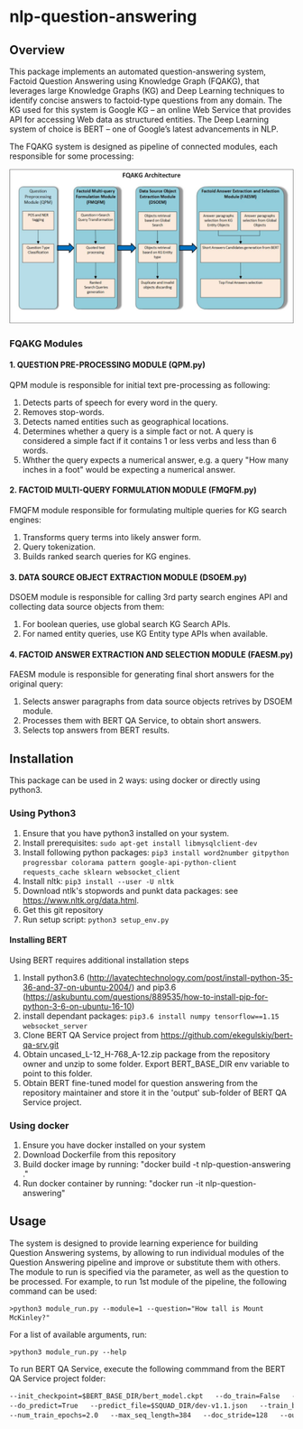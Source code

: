 # nlp-question-answering
## Overview
This package implements an automated question-answering system, Factoid Question Answering using Knowledge Graph (FQAKG),
that leverages large Knowledge Graphs (KG) and Deep Learning techniques to identify concise answers to factoid-type
questions from any domain. The KG used for this system is Google KG – an online Web Service that provides API
for accessing Web data as structured entities. The Deep Learning system of choice is BERT – one of Google’s latest 
advancements in NLP. 

The FQAKG system is designed as pipeline of connected modules, each responsible for some processing:

![Drag Racing](FQAKG_arch.jpg)

### FQAKG Modules
#### 1. QUESTION PRE-PROCESSING MODULE (QPM.py)
QPM module is responsible for initial text pre-processing as following:
1. Detects parts of speech for every word in the query.
2. Removes stop-words.
3. Detects named entities such as geographical locations.
4. Determines whether a query is a simple fact or not. A query is considered a simple fact if it contains 1 or less 
verbs and less than 6 words.
5. Whther the query expects a numerical answer, e.g. a query "How many inches in a foot" would be expecting a numerical answer.

#### 2. FACTOID MULTI-QUERY FORMULATION MODULE (FMQFM.py)
FMQFM module responsible for formulating multiple queries for KG search engines:
1. Transforms query terms into likely answer form.
2. Query tokenization.
3. Builds ranked search queries for KG engines.

#### 3. DATA SOURCE OBJECT EXTRACTION MODULE (DSOEM.py)
DSOEM module is responsible for calling 3rd party search engines API and collecting data source objects from them:
1. For boolean queries, use global search KG Search APIs.
2. For named entity queries, use KG Entity type APIs when available.

#### 4. FACTOID ANSWER EXTRACTION AND SELECTION MODULE (FAESM.py)
FAESM module is responsible for generating final short answers for the original query:
1. Selects answer paragraphs from data source objects retrives by DSOEM module.
2. Processes them with BERT QA Service, to obtain short answers.
3. Selects top answers from BERT results.

## Installation
This package can be used in 2 ways: using docker or directly using python3.

### Using Python3
1. Ensure that you have python3 installed on your system.
2. Install prerequisites: ```sudo apt-get install libmysqlclient-dev```
3. Install following python packages: ```pip3 install word2number gitpython progressbar colorama pattern google-api-python-client requests_cache sklearn websocket_client```
4. Install nltk: ```pip3 install --user -U nltk```
5. Download ntlk's stopwords and punkt data packages: see https://www.nltk.org/data.html.
6. Get this git repository
7. Run setup script: ```python3 setup_env.py```

#### Installing BERT
Using BERT requires additional installation steps
1. Install python3.6 (http://lavatechtechnology.com/post/install-python-35-36-and-37-on-ubuntu-2004/) and
pip3.6 (https://askubuntu.com/questions/889535/how-to-install-pip-for-python-3-6-on-ubuntu-16-10)
2. install dependant packages: ```pip3.6 install numpy tensorflow==1.15 websocket_server```
3. Clone BERT QA Service project from https://github.com/ekegulskiy/bert-qa-srv.git
4. Obtain uncased_L-12_H-768_A-12.zip package from the repository owner and unzip to some folder. Export BERT_BASE_DIR 
env variable to point to this folder.   
5. Obtain BERT fine-tuned model for question answering from the repository maintainer and store it in the 'output' 
sub-folder of BERT QA Service project.

### Using docker 
1. Ensure you have docker installed on your system
2. Download Dockerfile from this repository
3. Build docker image by running: "docker build -t nlp-question-answering ."
4. Run docker container by running: "docker run -it nlp-question-answering"

## Usage
The system is designed to provide learning experience for building Question Answering systems, by allowing to run 
individual modules of the Question Answering pipeline and improve or substitute them with others.
The module to run is specified via the parameter, as well as the question to be processed.
For example, to run 1st module of the pipeline, the following command can be used:
```
>python3 module_run.py --module=1 --question="How tall is Mount McKinley?"
```
For a list of available arguments, run:
```
>python3 module_run.py --help
```
To run BERT QA Service, execute the following commmand from the BERT QA Service project folder:
```python3.6 run_squad.py --vocab_file=$BERT_BASE_DIR/vocab.txt   --bert_config_file=$BERT_BASE_DIR/bert_config.json   
--init_checkpoint=$BERT_BASE_DIR/bert_model.ckpt   --do_train=False   --train_file=$SQUAD_DIR/train-v1.1.json   
--do_predict=True   --predict_file=$SQUAD_DIR/dev-v1.1.json   --train_batch_size=12   --learning_rate=3e-5   
--num_train_epochs=2.0   --max_seq_length=384   --doc_stride=128   --output_dir=./output```


